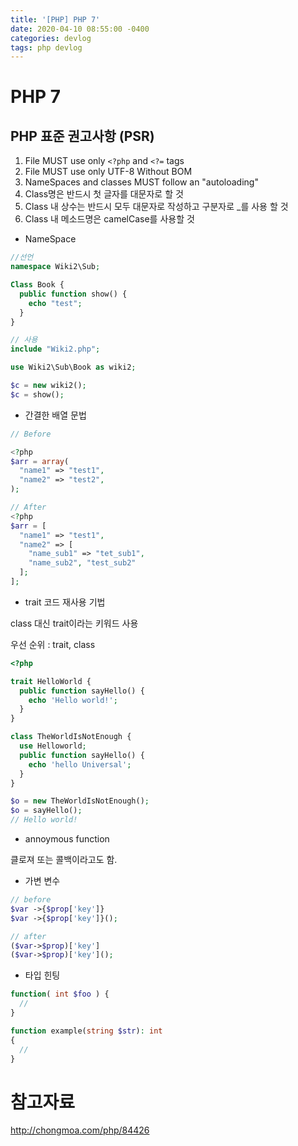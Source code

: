 ```yaml
---
title: '[PHP] PHP 7'
date: 2020-04-10 08:55:00 -0400
categories: devlog
tags: php devlog
---
```


# PHP 7

## PHP 표준 권고사항 (PSR)

1. File MUST use only `<?php` and `<?=` tags
2. File MUST use only UTF-8 Without BOM 
3. NameSpaces and classes MUST follow an "autoloading"
4. Class명은 반드시 첫 글자를 대문자로 할 것
5. Class 내 상수는 반드시 모두 대문자로 작성하고 구분자로 _를 사용 할 것
6. Class 내 메소드명은 camelCase를 사용할 것

- NameSpace

```php
//선언
namespace Wiki2\Sub;

Class Book {
  public function show() {
    echo "test";
  }
}

// 사용
include "Wiki2.php";

use Wiki2\Sub\Book as wiki2;

$c = new wiki2();
$c = show();
```

- 간결한 배열 문법
```php
// Before

<?php
$arr = array(
  "name1" => "test1",
  "name2" => "test2",
);

// After
<?php
$arr = [
  "name1" => "test1",
  "name2" => [
    "name_sub1" => "tet_sub1",
    "name_sub2", "test_sub2"
  ];
];
```

- trait
코드 재사용 기법

class 대신 trait이라는 키워드 사용 

우선 순위 : trait, class
```php
<?php

trait HelloWorld {
  public function sayHello() {
    echo 'Hello world!';
  }
}

class TheWorldIsNotEnough {
  use Helloworld;
  public function sayHello() {
    echo 'hello Universal';
  }
}

$o = new TheWorldIsNotEnough();
$o = sayHello();
// Hello world!
```

- annoymous function

클로져 또는 콜백이라고도 함.

- 가변 변수
```php
// before
$var ->{$prop['key']}
$var ->{$prop['key']}();

// after
($var->$prop)['key']
($var->$prop)['key']();
```

- 타입 힌팅
```php
function( int $foo ) {
  //
}

function example(string $str): int
{
  //
}
```
# 참고자료
http://chongmoa.com/php/84426